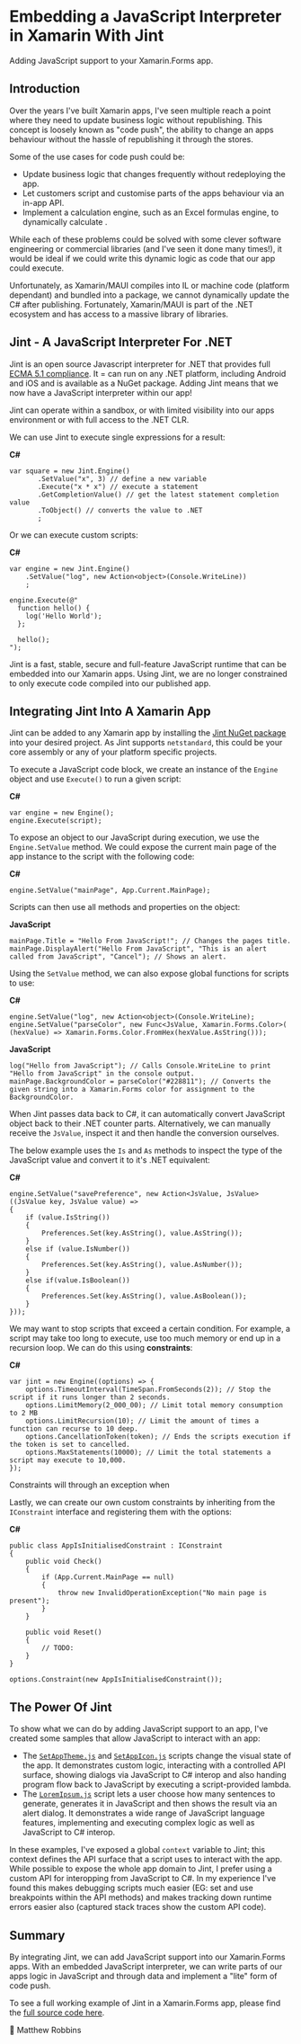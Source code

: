 # Embedding a JavaScript Interpreter in Xamarin With Jint
Adding JavaScript support to your Xamarin.Forms app.

## Introduction

Over the years I've built Xamarin apps, I've seen multiple reach a point where they need to update business logic without republishing. This concept is loosely known as "code push", the ability to change an apps behaviour without the hassle of republishing it through the stores.

Some of the use cases for code push could be:

 * Update business logic that changes frequently without redeploying the app.
 * Let customers script and customise parts of the apps behaviour via an in-app API.
 * Implement a calculation engine, such as an Excel formulas engine, to dynamically calculate .

While each of these problems could be solved with some clever software engineering or commercial libraries (and I've seen it done many times!), it would be ideal if we could write this dynamic logic as code that our app could execute.

Unfortunately, as Xamarin/MAUI compiles into IL or machine code (platform dependant) and bundled into a package, we cannot dynamically update the C# after publishing. Fortunately, Xamarin/MAUI is part of the .NET ecosystem and has access to a massive library of libraries.

## Jint - A JavaScript Interpreter For .NET

Jint is an open source Javascript interpreter for .NET that provides full [ECMA 5.1 compliance](https://www.w3schools.com/js/js_es5.asp). It = can run on any .NET platform, including Android and iOS and is available as a NuGet package. Adding Jint means that we now have a JavaScript interpreter within our app!

Jint can operate within a sandbox, or with limited visibility into our apps environment or with full access to the .NET CLR.

We can use Jint to execute single expressions for a result:

**C#**
```
var square = new Jint.Engine()
       .SetValue("x", 3) // define a new variable
       .Execute("x * x") // execute a statement
       .GetCompletionValue() // get the latest statement completion value
       .ToObject() // converts the value to .NET
       ;
```

Or we can execute custom scripts:

**C#**
```
var engine = new Jint.Engine()
    .SetValue("log", new Action<object>(Console.WriteLine))
    ;

engine.Execute(@"
  function hello() {
    log('Hello World');
  };

  hello();
");
```

Jint is a fast, stable, secure and full-feature JavaScript runtime that can be embedded into our Xamarin apps. Using Jint, we are no longer constrained to only execute code compiled into our published app.

## Integrating Jint Into A Xamarin App

Jint can be added to any Xamarin app by installing the [Jint NuGet package](https://www.nuget.org/packages/Jint) into your desired project. As Jint supports `netstandard`, this could be your core assembly or any of your platform specific projects.

To execute a JavaScript code block, we create an instance of the `Engine` object and use `Execute()` to run a given script:

**C#**
```
var engine = new Engine();
engine.Execute(script);
```

To expose an object to our JavaScript during execution, we use the `Engine.SetValue` method. We could expose the current main page of the app instance to the script with the following code:

**C#**
```
engine.SetValue("mainPage", App.Current.MainPage);
```

Scripts can then use all methods and properties on the object:

**JavaScript**
```
mainPage.Title = "Hello From JavaScript!"; // Changes the pages title.
mainPage.DisplayAlert("Hello From JavaScript", "This is an alert called from JavaScript", "Cancel"); // Shows an alert.
```

Using the `SetValue` method, we can also expose global functions for scripts to use:

**C#**
```
engine.SetValue("log", new Action<object>(Console.WriteLine);
engine.SetValue("parseColor", new Func<JsValue, Xamarin.Forms.Color>( (hexValue) => Xamarin.Forms.Color.FromHex(hexValue.AsString()));
```

**JavaScript**
```
log("Hello from JavaScript"); // Calls Console.WriteLine to print "Hello from JavaScript" in the console output.
mainPage.BackgroundColor = parseColor("#228811"); // Converts the given string into a Xamarin.Forms color for assignment to the BackgroundColor.
```

When Jint passes data back to C#, it can automatically convert JavaScript object back to their .NET counter parts. Alternatively, we can manually receive the `JsValue`, inspect it and then handle the conversion ourselves.

The below example uses the `Is` and `As` methods to inspect the type of the JavaScript value and convert it to it's .NET equivalent:

**C#**
```
engine.SetValue("savePreference", new Action<JsValue, JsValue>((JsValue key, JsValue value) =>
{
    if (value.IsString())
    {
        Preferences.Set(key.AsString(), value.AsString());
    }
    else if (value.IsNumber())
    {
        Preferences.Set(key.AsString(), value.AsNumber());
    }
    else if(value.IsBoolean())
    {
        Preferences.Set(key.AsString(), value.AsBoolean());
    }
}));
```

We may want to stop scripts that exceed a certain condition. For example, a script may take too long to execute, use too much memory or end up in a recursion loop. We can do this using **constraints**:

**C#**
```
var jint = new Engine((options) => {
    options.TimeoutInterval(TimeSpan.FromSeconds(2)); // Stop the script if it runs longer than 2 seconds.
    options.LimitMemory(2_000_00); // Limit total memory consumption to 2 MB
    options.LimitRecursion(10); // Limit the amount of times a function can recurse to 10 deep.
    options.CancellationToken(token); // Ends the scripts execution if the token is set to cancelled.
    options.MaxStatements(10000); // Limit the total statements a script may execute to 10,000.
});
```

Constraints will through an exception when

Lastly, we can create our own custom constraints by inheriting from the `IConstraint` interface and registering them with the options:

**C#**
```
public class AppIsInitialisedConstraint : IConstraint
{
    public void Check()
    {
        if (App.Current.MainPage == null)
        {
            throw new InvalidOperationException("No main page is present");
        }
    }

    public void Reset()
    {
        // TODO:
    }
}

options.Constraint(new AppIsInitialisedConstraint());
```

## The Power Of Jint

To show what we can do by adding JavaScript support to an app, I've created some samples that allow JavaScript to interact with an app:

 * The [`SetAppTheme.js`](https://github.com/matthewrdev/xamarin.forms-jint/blob/main/src/XamarinForms.JavaScriptInterpreter/XamarinForms.JavaScriptInterpreter/Resources/SetAppTheme.js) and [`SetAppIcon.js`](https://github.com/matthewrdev/xamarin.forms-jint/blob/main/src/XamarinForms.JavaScriptInterpreter/XamarinForms.JavaScriptInterpreter/Resources/SetAppIcon.js) scripts change the visual state of the app. It demonstrates custom logic, interacting with a controlled API surface, showing dialogs via JavaScript to C# interop and also handing program flow back to JavaScript by executing a script-provided lambda.
 * The [`LoremIpsum.js`](https://github.com/matthewrdev/xamarin.forms-jint/blob/main/src/XamarinForms.JavaScriptInterpreter/XamarinForms.JavaScriptInterpreter/Resources/LoremIpsum.js) script lets a user choose how many sentences to generate, generates it in JavaScript and then shows the result via an alert dialog. It demonstrates a wide range of JavaScript language features, implementing and executing complex logic as well as JavaScript to C# interop.

In these examples, I've exposed a global `context` variable to Jint; this context defines the API surface that a script uses to interact with the app. While possible to expose the whole app domain to Jint, I prefer using a custom API for interopping from JavaScript to C#. In my experience I've found this makes debugging scripts much easier (EG: set and use breakpoints within the API methods) and makes tracking down runtime errors easier also (captured stack traces show the custom API code).

## Summary

By integrating Jint, we can add JavaScript support into our Xamarin.Forms apps. With an embedded JavaScript interpreter, we can write parts of our apps logic in JavaScript and through data and implement a "lite" form of code push.

To see a full working example of Jint in a Xamarin.Forms app, please find the [full source code here](https://github.com/matthewrdev/xamarin.forms-jint).

🤙
Matthew Robbins
